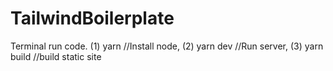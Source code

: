 # TailwindBoilerplate
Terminal run code. (1) yarn //Install node, (2) yarn dev //Run server, (3) yarn build  //build static site
